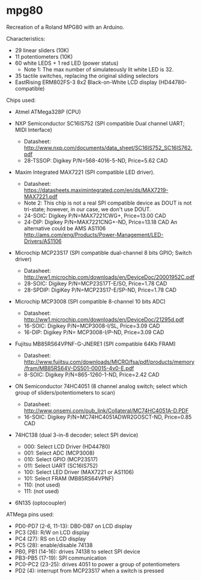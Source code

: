 # mpg80
Recreation of a Roland MPG80 with an Arduino.

Characteristics:
- 29 linear sliders (10K)
- 11 potentiometers (10K)
- 60 white LEDS + 1 red LED (power status)
  * Note 1: The max number of simulateously lit white LED is 32. 
- 35 tactile switches, replacing the original sliding selectors
- EastRising ERM802FS-3 8x2 Black-on-White LCD display (HD44780-compatible)

Chips used:
- Atmel ATMega328P (CPU)
- NXP Semiconductor SC16IS752 (SPI compatible Dual channel UART; MIDI Interface)
  * Datasheet: http://www.nxp.com/documents/data_sheet/SC16IS752_SC16IS762.pdf
  * 28-TSSOP: Digikey P/N=568-4016-5-ND, Price=5.62 CAD
  
- Maxim Integrated MAX7221 (SPI compatible LED driver). 
  * Datasheet: https://datasheets.maximintegrated.com/en/ds/MAX7219-MAX7221.pdf
  * Note 2: This chip is not a real SPI compatible device as DOUT is not tri-state; however, in our case, we don't use DOUT.
  * 24-SOIC: Digikey P/N=MAX7221CWG+, Price=13.00 CAD
  * 24-DIP: Digikey P/N=MAX7221CNG+-ND, Price=13.18 CAD
  An alternative could be AMS AS1106
  http://ams.com/eng/Products/Power-Management/LED-Drivers/AS1106

- Microchip MCP23S17 (SPI compatible dual-channel 8 bits GPIO; Switch driver)
  * Datasheet: http://ww1.microchip.com/downloads/en/DeviceDoc/20001952C.pdf
  * 28-SOIC: Digikey P/N=MCP23S17T-E/SO, Price=1.78 CAD
  * 28-SPDIP: DigiKey P/N=MCP23S17-E/SP-ND, Price=1.78 CAD
  
- Microchip MCP3008 (SPI compatible 8-channel 10 bits ADC)
  * Datasheet: http://ww1.microchip.com/downloads/en/DeviceDoc/21295d.pdf
  * 16-SOIC: Digikey P/N=MCP3008-I/SL, Price=3.09 CAD
  * 16-DIP: Digikey P/N=	MCP3008-I/P-ND, Price=3.09 CAD

- Fujitsu MB85RS64VPNF-G-JNERE1 (SPI compatible 64Kb FRAM)
  * Datasheet: http://www.fujitsu.com/downloads/MICRO/fsa/pdf/products/memory/fram/MB85RS64V-DS501-00015-4v0-E.pdf
  * 8-SOIC: Digikey P/N=865-1260-1-ND, Price=2.42 CAD
 
- ON Semiconductor 74HC4051 (8 channel analog switch; select which group of sliders/potentiometers to scan)
  * Datasheet: http://www.onsemi.com/pub_link/Collateral/MC74HC4051A-D.PDF
  * 16-SOIC: Digikey P/N=MC74HC4051ADWR2GOSCT-ND, Price=0.85 CAD
  
- 74HC138 (dual 3-in-8 decoder; select SPI device)
  * 000: Select LCD Driver (HD44780)
  * 001: Select ADC (MCP3008)
  * 010: Select GPIO (MCP23S17)
  * 011: Select UART (SC16IS752)
  * 100: Select LED Driver (MAX7221 or AS1106)
  * 101: Select FRAM (MB85RS64VPNF)
  * 110: (not used)
  * 111: (not used)
  
- 6N135 (optocoupler)

ATMega pins used:
- PD0-PD7 (2-6, 11-13): DB0-DB7 on LCD display
- PC3 (26): R/W on LCD display
- PC4 (27): RS on LCD display
- PC5 (28): enable/disable 74138
- PB0, PB1 (14-16): drives 74138 to select SPI device
- PB3-PB5 (17-19): SPI communication
- PC0-PC2 (23-25): drives 4051 to power a group of potentiometers
- PD2 (4): interrupt from MCP23S17 when a switch is pressed
